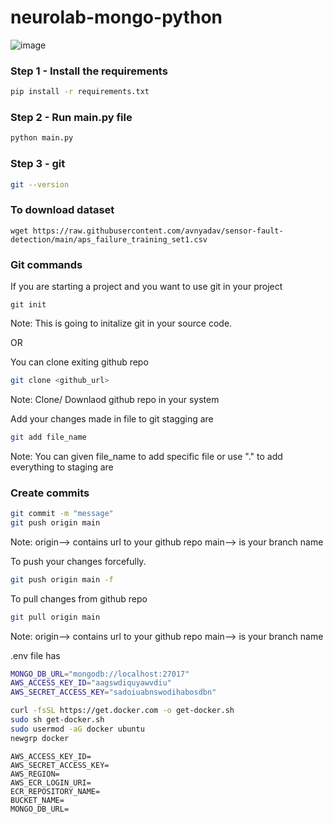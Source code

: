 # neurolab-mongo-python

![image](https://user-images.githubusercontent.com/57321948/196933065-4b16c235-f3b9-4391-9cfe-4affcec87c35.png)

### Step 1 - Install the requirements

```bash
pip install -r requirements.txt
```

### Step 2 - Run main.py file

```bash
python main.py
```

### Step 3 - git

```bash
git --version
```

### To download dataset
```
wget https://raw.githubusercontent.com/avnyadav/sensor-fault-detection/main/aps_failure_training_set1.csv
```

### Git commands

If you are starting a project and you want to use git in your project

```
git init
```
Note: This is going to initalize git in your source code.

OR

You can clone exiting github repo
```bash
git clone <github_url>
```
Note: Clone/ Downlaod github repo in your system

Add your changes made in file to git stagging are
```bash
git add file_name
```
Note: You can given file_name to add specific file or use "." to add everything to staging are

### Create commits
```bash
git commit -m "message"
git push origin main
```
Note: origin--> contains url to your github repo main--> is your branch name

To push your changes forcefully.
```bash
git push origin main -f
```
To pull changes from github repo

```bash
git pull origin main
```
Note: origin--> contains url to your github repo main--> is your branch name

.env file has


```bash
MONGO_DB_URL="mongodb://localhost:27017"
AWS_ACCESS_KEY_ID="aagswdiquyawvdiu"
AWS_SECRET_ACCESS_KEY="sadoiuabnswodihabosdbn"
```

```bash
curl -fsSL https://get.docker.com -o get-docker.sh
sudo sh get-docker.sh
sudo usermod -aG docker ubuntu
newgrp docker
```

```
AWS_ACCESS_KEY_ID=
AWS_SECRET_ACCESS_KEY=
AWS_REGION=
AWS_ECR_LOGIN_URI=
ECR_REPOSITORY_NAME=
BUCKET_NAME=
MONGO_DB_URL=
```
